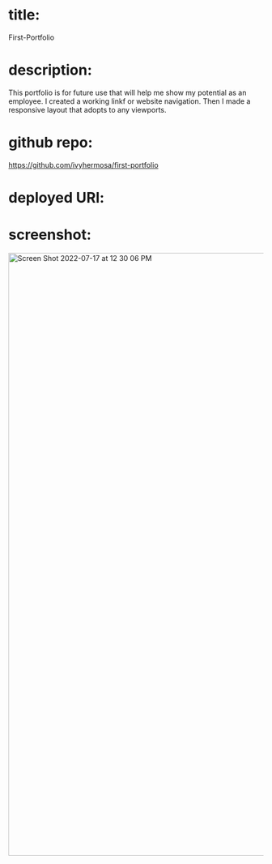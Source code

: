 # title:

  First-Portfolio
  
  
 # description: 
 
 This portfolio is for future use that will help me show my potential as an employee. I created a working linkf or website navigation. Then I made a responsive layout that adopts to any viewports.
  
  
# github repo:
  
  https://github.com/ivyhermosa/first-portfolio
  
# deployed URl: 



# screenshot: 

<img width="1190" alt="Screen Shot 2022-07-17 at 12 30 06 PM" src="https://user-images.githubusercontent.com/103174285/179421841-92ea74f9-6e21-40fb-83a4-dac1186bb1e2.png">

